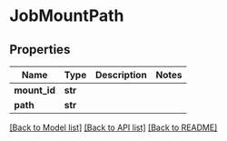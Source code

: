 # JobMountPath

## Properties
Name | Type | Description | Notes
------------ | ------------- | ------------- | -------------
**mount_id** | **str** |  | 
**path** | **str** |  | 

[[Back to Model list]](../README.md#documentation-for-models) [[Back to API list]](../README.md#documentation-for-api-endpoints) [[Back to README]](../README.md)

